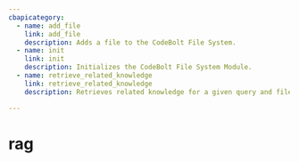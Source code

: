 ```yaml
---
cbapicategory:
  - name: add_file
    link: add_file
    description: Adds a file to the CodeBolt File System.
  - name: init
    link: init
    description: Initializes the CodeBolt File System Module.
  - name: retrieve_related_knowledge
    link: retrieve_related_knowledge
    description: Retrieves related knowledge for a given query and filename.

---
```

# rag
<CBAPICategory />
